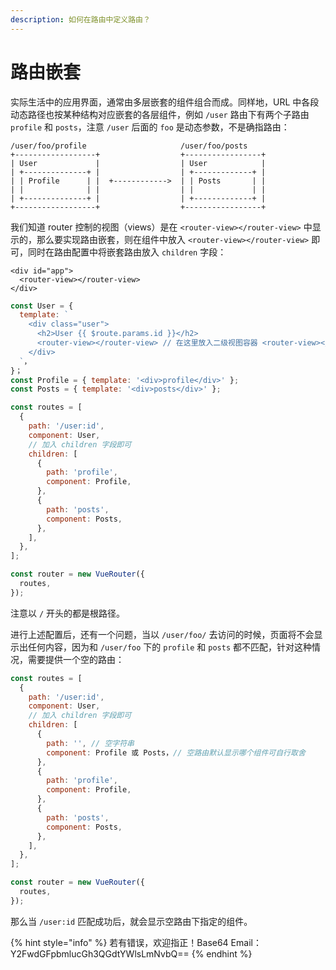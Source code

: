 ```yaml
---
description: 如何在路由中定义路由？
---
```


# 路由嵌套

实际生活中的应用界面，通常由多层嵌套的组件组合而成。同样地，URL 中各段动态路径也按某种结构对应嵌套的各层组件，例如 `/user` 路由下有两个子路由 `profile` 和 `posts`，注意 `/user` 后面的 `foo` 是动态参数，不是确指路由：

```text
/user/foo/profile                     /user/foo/posts
+------------------+                  +-----------------+
| User             |                  | User            |
| +--------------+ |                  | +-------------+ |
| | Profile      | |  +------------>  | | Posts       | |
| |              | |                  | |             | |
| +--------------+ |                  | +-------------+ |
+------------------+                  +-----------------+
```

我们知道 router 控制的视图（views）是在 `<router-view></router-view>` 中显示的，那么要实现路由嵌套，则在组件中放入 `<router-view></router-view>` 即可，同时在路由配置中将嵌套路由放入 `children` 字段：

```markup
<div id="app">
  <router-view></router-view>
</div>
```

```javascript
const User = {
  template: `
    <div class="user">
      <h2>User {{ $route.params.id }}</h2>
      <router-view></router-view> // 在这里放入二级视图容器 <router-view></router-view>
    </div>
  `，
}；
const Profile = { template: '<div>profile</div>' };
const Posts = { template: '<div>posts</div>' };

const routes = [
  {
    path: '/user:id',
    component: User,
    // 加入 children 字段即可
    children: [
      {
        path: 'profile',
        component: Profile,
      },
      {
        path: 'posts',
        component: Posts,
      },
    ],
  },
];

const router = new VueRouter({
  routes,
});
```

注意以 `/` 开头的都是根路径。

进行上述配置后，还有一个问题，当以 `/user/foo/` 去访问的时候，页面将不会显示出任何内容，因为和 `/user/foo` 下的 `profile` 和 `posts` 都不匹配，针对这种情况，需要提供一个空的路由：

```javascript
const routes = [
  {
    path: '/user:id',
    component: User,
    // 加入 children 字段即可
    children: [
      {
        path: '', // 空字符串
        component: Profile 或 Posts，// 空路由默认显示哪个组件可自行取舍
      },
      {
        path: 'profile',
        component: Profile,
      },
      {
        path: 'posts',
        component: Posts,
      },
    ],
  },
];

const router = new VueRouter({
  routes,
});
```

那么当 `/user:id` 匹配成功后，就会显示空路由下指定的组件。

{% hint style="info" %}
若有错误，欢迎指正！Base64 Email：Y2FwdGFpbmlucGh3QGdtYWlsLmNvbQ==
{% endhint %}

